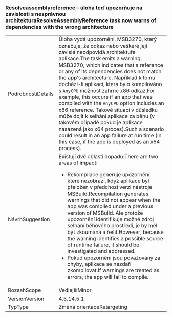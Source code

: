 ### <a name="resolveassemblyreference-task-now-warns-of-dependencies-with-the-wrong-architecture"></a><span data-ttu-id="0cac5-101">Resolveassemblyreference – úloha teď upozorňuje na závislosti s nesprávnou architektura</span><span class="sxs-lookup"><span data-stu-id="0cac5-101">ResolveAssemblyReference task now warns of dependencies with the wrong architecture</span></span>

|   |   |
|---|---|
|<span data-ttu-id="0cac5-102">Podrobnosti</span><span class="sxs-lookup"><span data-stu-id="0cac5-102">Details</span></span>|<span data-ttu-id="0cac5-103">Úloha vydá upozornění, MSB3270, který označuje, že odkaz nebo veškeré její závislé neodpovídá architektuře aplikace.</span><span class="sxs-lookup"><span data-stu-id="0cac5-103">The task emits a warning, MSB3270, which indicates that a reference or any of its dependencies does not match the app's architecture.</span></span> <span data-ttu-id="0cac5-104">Například k tomu dochází-li aplikaci, která bylo kompilováno s <code>AnyCPU</code> možnost zahrne x86 odkaz.</span><span class="sxs-lookup"><span data-stu-id="0cac5-104">For example, this occurs if an app that was compiled with the <code>AnyCPU</code> option includes an x86 reference.</span></span> <span data-ttu-id="0cac5-105">Takové situaci v důsledku může dojít k selhání aplikace za běhu (v takovém případě pokud je aplikace nasazená jako x64 proces).</span><span class="sxs-lookup"><span data-stu-id="0cac5-105">Such a scenario could result in an app failure at run time (in this case, if the app is deployed as an x64 process).</span></span>|
|<span data-ttu-id="0cac5-106">Návrh</span><span class="sxs-lookup"><span data-stu-id="0cac5-106">Suggestion</span></span>|<span data-ttu-id="0cac5-107">Existují dvě oblasti dopadu:</span><span class="sxs-lookup"><span data-stu-id="0cac5-107">There are two areas of impact:</span></span><ul><li><span data-ttu-id="0cac5-108">Rekompilace generuje upozornění, které nezobrazí, když aplikace byl přeložen v předchozí verzi nástroje MSBuild.</span><span class="sxs-lookup"><span data-stu-id="0cac5-108">Recompilation generates warnings that did not appear when the app was compiled under a previous version of MSBuild.</span></span> <span data-ttu-id="0cac5-109">Ale protože upozornění identifikuje možné zdroj selhání běhového prostředí, je by měl být zkoumaná a řešit.</span><span class="sxs-lookup"><span data-stu-id="0cac5-109">However, because the warning identifies a possible source of runtime failure, it should be investigated and addressed.</span></span></li><li><span data-ttu-id="0cac5-110">Pokud upozornění jsou považovány za chyby, aplikace se nezdaří zkompilovat.</span><span class="sxs-lookup"><span data-stu-id="0cac5-110">If warnings are treated as errors, the app will fail to compile.</span></span></li></ul>|
|<span data-ttu-id="0cac5-111">Rozsah</span><span class="sxs-lookup"><span data-stu-id="0cac5-111">Scope</span></span>|<span data-ttu-id="0cac5-112">Vedlejší</span><span class="sxs-lookup"><span data-stu-id="0cac5-112">Minor</span></span>|
|<span data-ttu-id="0cac5-113">Version</span><span class="sxs-lookup"><span data-stu-id="0cac5-113">Version</span></span>|<span data-ttu-id="0cac5-114">4.5.1</span><span class="sxs-lookup"><span data-stu-id="0cac5-114">4.5.1</span></span>|
|<span data-ttu-id="0cac5-115">Typ</span><span class="sxs-lookup"><span data-stu-id="0cac5-115">Type</span></span>|<span data-ttu-id="0cac5-116">Změna orientace</span><span class="sxs-lookup"><span data-stu-id="0cac5-116">Retargeting</span></span>|

